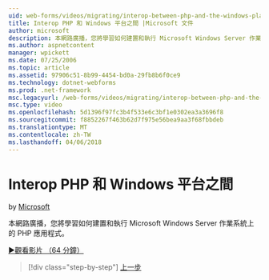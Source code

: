 ```yaml
---
uid: web-forms/videos/migrating/interop-between-php-and-the-windows-platform
title: Interop PHP 和 Windows 平台之間 |Microsoft 文件
author: microsoft
description: 本網路廣播，您將學習如何建置和執行 Microsoft Windows Server 作業系統上的 PHP 應用程式。
ms.author: aspnetcontent
manager: wpickett
ms.date: 07/25/2006
ms.topic: article
ms.assetid: 97906c51-8b99-4454-bd0a-29fb8b6f0ce9
ms.technology: dotnet-webforms
ms.prod: .net-framework
msc.legacyurl: /web-forms/videos/migrating/interop-between-php-and-the-windows-platform
msc.type: video
ms.openlocfilehash: 5d1396f97fc3b4f533e6c3bf1e0302ea3a3696f8
ms.sourcegitcommit: f8852267f463b62d7f975e56bea9aa3f68fbbdeb
ms.translationtype: MT
ms.contentlocale: zh-TW
ms.lasthandoff: 04/06/2018
---
```

<a name="interop-between-php-and-the-windows-platform"></a>Interop PHP 和 Windows 平台之間
====================
by [Microsoft](https://github.com/microsoft)

本網路廣播，您將學習如何建置和執行 Microsoft Windows Server 作業系統上的 PHP 應用程式。

[&#9654;觀看影片 （64 分鐘）](https://channel9.msdn.com/Blogs/ASP-NET-Site-Videos/interop-between-php-and-the-windows-platform)

> [!div class="step-by-step"]
> [上一步](introduction-to-aspnet-for-coldfusion-developers-building-an-aspnet-application.md)
